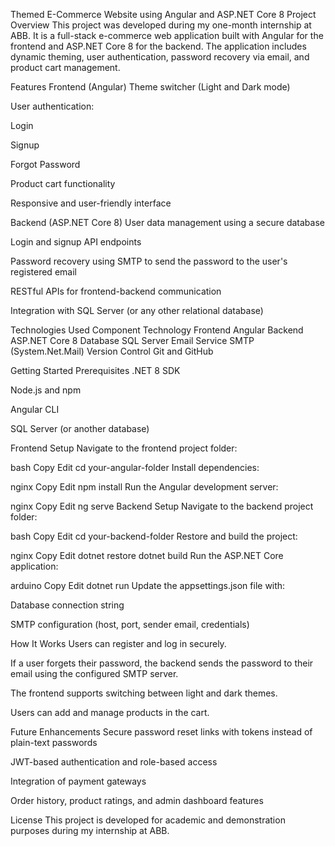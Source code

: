 Themed E-Commerce Website using Angular and ASP.NET Core 8
Project Overview
This project was developed during my one-month internship at ABB. It is a full-stack e-commerce web application built with Angular for the frontend and ASP.NET Core 8 for the backend. The application includes dynamic theming, user authentication, password recovery via email, and product cart management.

Features
Frontend (Angular)
Theme switcher (Light and Dark mode)

User authentication:

Login

Signup

Forgot Password

Product cart functionality

Responsive and user-friendly interface

Backend (ASP.NET Core 8)
User data management using a secure database

Login and signup API endpoints

Password recovery using SMTP to send the password to the user's registered email

RESTful APIs for frontend-backend communication

Integration with SQL Server (or any other relational database)

Technologies Used
Component	Technology
Frontend	Angular
Backend	ASP.NET Core 8
Database	SQL Server
Email Service	SMTP (System.Net.Mail)
Version Control	Git and GitHub

Getting Started
Prerequisites
.NET 8 SDK

Node.js and npm

Angular CLI

SQL Server (or another database)

Frontend Setup
Navigate to the frontend project folder:

bash
Copy
Edit
cd your-angular-folder
Install dependencies:

nginx
Copy
Edit
npm install
Run the Angular development server:

nginx
Copy
Edit
ng serve
Backend Setup
Navigate to the backend project folder:

bash
Copy
Edit
cd your-backend-folder
Restore and build the project:

nginx
Copy
Edit
dotnet restore
dotnet build
Run the ASP.NET Core application:

arduino
Copy
Edit
dotnet run
Update the appsettings.json file with:

Database connection string

SMTP configuration (host, port, sender email, credentials)

How It Works
Users can register and log in securely.

If a user forgets their password, the backend sends the password to their email using the configured SMTP server.

The frontend supports switching between light and dark themes.

Users can add and manage products in the cart.

Future Enhancements
Secure password reset links with tokens instead of plain-text passwords

JWT-based authentication and role-based access

Integration of payment gateways

Order history, product ratings, and admin dashboard features

License
This project is developed for academic and demonstration purposes during my internship at ABB.











